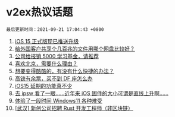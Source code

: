 # v2ex热议话题

`最后更新时间：2021-09-21 17:04:43 +0800`

1. [iOS 15 正式版现已推送升级](https://www.v2ex.com/t/803122)
1. [给外国客户共享个几百兆的文件用哪个网盘比较好？](https://www.v2ex.com/t/803106)
1. [公司给报销 5000 学习基金，请推荐](https://www.v2ex.com/t/803078)
1. [喜欢北京，需要什么理由？](https://www.v2ex.com/t/803091)
1. [想要变得酷酷的，有没有什么快捷的办法？](https://www.v2ex.com/t/803103)
1. [高铁有余票，买不到 DF 座怎么办](https://www.v2ex.com/t/803133)
1. [iOS15 延期的功能真不少](https://www.v2ex.com/t/803125)
1. [去 ipsw 看了一眼……近年来 iOS 固件的大小可谓是直线上升啊……](https://www.v2ex.com/t/803127)
1. [体验了一段时间 Windows11 各种难受](https://www.v2ex.com/t/803146)
1. [[武汉] 新创公司招聘 Rust 开发工程师（非区块链）](https://www.v2ex.com/t/803118)


